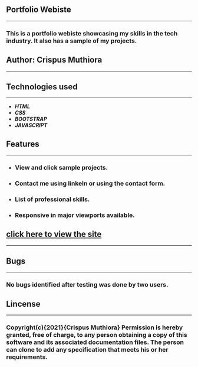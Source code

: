 ## __Portfolio Webiste__
____
### This is a portfolio webiste showcasing my skills in the tech industry. It also has a sample of my projects.<br>
## Author: __Crispus Muthiora__
_____
## __Technologies used__
___
* ___HTML___
* ___CSS___
* ___BOOTSTRAP___
* ___JAVASCRIPT___
## __Features__
____
 * ### View and click sample projects.
 * ### Contact me using linkeIn or using the contact form.
* ### List of professional skills.
* ### Responsive in major viewports available. <br>

## [click here to view the site]()
____
## Bugs
____
### No bugs identified after testing was done by two users.<br>
## __Lincense__
____
### Copyright(__c__){2021}{__Crispus Muthiora__} Permission is hereby granted, free of charge, to any person obtaining a copy of this software and its associated documentation files. The person can clone to add any specification that meets his or her requirements.